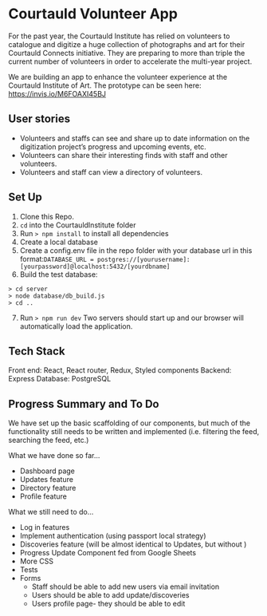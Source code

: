 # Courtauld Volunteer App

For the past year, the Courtauld Institute has relied on volunteers to catalogue and digitize a huge collection of photographs and art for their Courtauld Connects initiative. They are preparing to more than triple the current number of volunteers in order to accelerate the multi-year project.

We are building an app to enhance the volunteer experience at the Courtauld Institute of Art.
The prototype can be seen here: https://invis.io/M6FOAXI45BJ

## User stories

* Volunteers and staffs can see and share up to date information on the digitization project’s progress and upcoming events, etc.
* Volunteers can share their interesting finds with staff and other volunteers.
* Volunteers and staff can view a directory of volunteers.

## Set Up

1. Clone this Repo.
2. `cd` into the CourtauldInstitute folder
3. Run `> npm install` to install all dependencies
4. Create a local database
5. Create a config.env file in the repo folder with your database url in this format:`DATABASE_URL = postgres://[yourusername]:[yourpassword]@localhost:5432/[yourdbname]`
6. Build the test database:

```
> cd server
> node database/db_build.js
> cd ..
```

7. Run `> npm run dev` Two servers should start up and our browser will automatically load the application.

## Tech Stack

Front end: React, React router, Redux, Styled components
Backend: Express
Database: PostgreSQL

## Progress Summary and To Do

We have set up the basic scaffolding of our components, but much of the functionality still needs to be written and implemented (i.e. filtering the feed, searching the feed, etc.)

What we have done so far...

* Dashboard page
* Updates feature
* Directory feature
* Profile feature

What we still need to do...

* Log in features
* Implement authentication (using passport local strategy)
* Discoveries feature (will be almost identical to Updates, but without )
* Progress Update Component fed from Google Sheets
* More CSS
* Tests
* Forms
  * Staff should be able to add new users via email invitation
  * Users should be able to add update/discoveries
  * Users profile page- they should be able to edit
